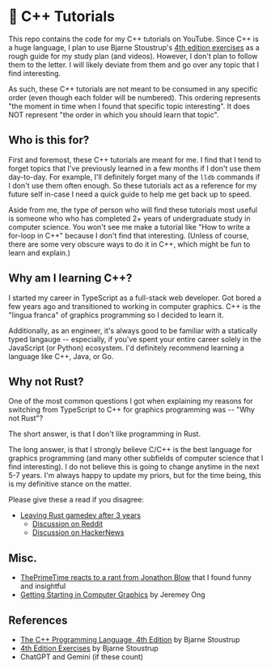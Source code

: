 # 🔮 C++ Tutorials

This repo contains the code for my C++ tutorials on YouTube. Since C++ is a huge
language, I plan to use Bjarne Stoustrup's [4th edition exercises](https://www.stroustrup.com/4thExercises.pdf)
as a rough guide for my study plan (and videos). However, I don't plan to follow
them to the letter. I will likely deviate from them and go over any topic that I
find interesting.

As such, these C++ tutorials are not meant to be consumed in any specific order
(even though each folder will be numbered). This ordering represents "the moment
in time when I found that specific topic interesting". It does NOT represent
"the order in which you should learn that topic".

<!-- For example, the first folder, titled `01-gdb-lldb-debugging` is likely a
topic at the intermediate level, but I learned it first (and made a video)
because I needed to step through some SFML code in my Shader Game Engine. The
second folder titled `02-compiler-linker` is a beginner friendly topic, but I
dove into it at a later point. In my ideal world, each video and/or folder is
fully self-contained and has all the info needed to learn that specific topic.
We'll see how that goes. -->

## Who is this for?

First and foremost, these C++ tutorials are meant for me. I find that I tend
to forget topics that I've previously learned in a few months if I don't use
them day-to-day. For example, I'll definitely forget many of the `lldb` commands
if I don't use them often enough. So these tutorials act as a reference for my
future self in-case I need a quick guide to help me get back up to speed.

Aside from me, the type of person who will find these tutorials most useful is
someone who who has completed 2+ years of undergraduate study in computer science.
You won't see me make a tutorial like "How to write a for-loop in C++" because
I don't find that interesting. (Unless of course, there are some very obscure
ways to do it in C++, which might be fun to learn and explain.)

## Why am I learning C++?

I started my career in TypeScript as a full-stack web developer. Got bored a few
years ago and transitioned to working in computer graphics. C++ is the "lingua
franca" of graphics programming so I decided to learn it.

Additionally, as an engineer, it's always good to be familiar with a statically
typed langauge -- especially, if you've spent your entire career solely in the
JavaScript (or Python) ecosystem. I'd definitely recommend learning a language
like C++, Java, or Go.

<!-- I've also discussed my reasoning for why I'm switching from TypeScript to C++
for graphics programming in this [YouTube video](https://www.youtube.com/watch?v=PbN_Arh8_ec). -->

## Why not Rust?

One of the most common questions I got when explaining my reasons for switching
from TypeScript to C++ for graphics programming was -- "Why not Rust"?

The short answer, is that I don't like programming in Rust.

The long answer, is that I strongly believe C/C++ is the best language for
graphics programming (and many other subfields of computer science that I find
interesting). I do not believe this is going to change anytime in the next 5-7
years. I'm always happy to update my priors, but for the time being, this is my
definitive stance on the matter.

Please give these a read if you disagree:

- [Leaving Rust gamedev after 3 years](https://loglog.games/blog/leaving-rust-gamedev/)
  - [Discussion on Reddit](https://www.reddit.com/r/rust/comments/1cdqdsi/lessons_learned_after_3_years_of_fulltime_rust/)
  - [Discussion on HackerNews](https://news.ycombinator.com/item?id=40172033)

## Misc.

- [ThePrimeTime reacts to a rant from Jonathon Blow](https://www.youtube.com/watch?v=znmZA_n485I) that I found funny and insightful
- [Getting Starting in Computer Graphics](https://www.jeremyong.com/graphics/2024/05/19/getting-started-in-computer-graphics/) by Jeremey Ong

## References

- [The C++ Programming Language, 4th Edition](https://www.stroustrup.com/4th.html) by Bjarne Stoustrup
- [4th Edition Exercises](https://www.stroustrup.com/4thExercises.pdf) by Bjarne Stoustrup
- ChatGPT and Gemini (if these count)
